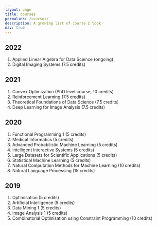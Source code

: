 ```yaml
---
layout: page
title: courses
permalink: /courses/
description: A growing list of course I took.
nav: true
---
```


<div class="publications">
  <h2 class="year">2022</h2>
  <ol class="bibliography">
    <li>Applied Linear Algebra for Data Science (ongoing)</li>
    <li>Digital Imaging Systems (7.5 credits)</li>
  </ol>
</div>

<div class="publications">
  <h2 class="year">2021</h2>
  <ol class="bibliography">
    <li>Convex Optimization (PhD level course, 10 credits)</li>
    <li>Reinforcement Learning (7.5 credits)</li>
    <li>Theoretical Foundations of Data Science (7.5 credits)</li>
    <li>Deep Learning for Image Analysis (7.5 credits)</li>
  </ol>
</div>

<div class="publications">
  <h2 class="year">2020</h2>
  <ol class="bibliography">
    <li>Functional Programming 1 (5 credits)</li>
    <li>Medical Informatics (5 credits)</li>
    <li>Advanced Probabilistic Machine Learning (5 credits)</li>
    <li>Intelligent Interactive Systems (5 credits)</li>
    <li>Large Datasets for Scientific Applications (5 credits)</li>
    <li>Statistical Machine Learning (5 credits)</li>
    <li>Natural Computation Methods for Machine Learning (10 credits)</li>
    <li>Natural Language Processing (15 credits)</li>
  </ol>
</div>

<div class="publications">
  <h2 class="year">2019</h2>
  <ol class="bibliography">
    <li>Optimisation (5 credits)</li>
    <li>Artificial Intelligence (5 credits)</li>
    <li>Data Mining 1 (5 credits)</li>
    <li>Image Analysis 1 (5 credits)</li>
    <li>Combinatorial Optimisation using Constraint Programming (10 credits)</li>
  </ol>
</div>
